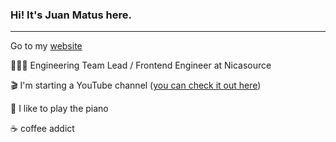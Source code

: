 ### Hi! It's Juan Matus here.
---

Go to my [website](https://juanmatus.dev/)

👨🏻‍💻  Engineering Team Lead / Frontend Engineer at Nicasource

🎬  I'm starting a YouTube channel ([you can check it out here](https://www.youtube.com/channel/UCU3megO3PrCIbTUoaAeiPvQ))

🎹 I like to play the piano 

☕️ coffee addict
